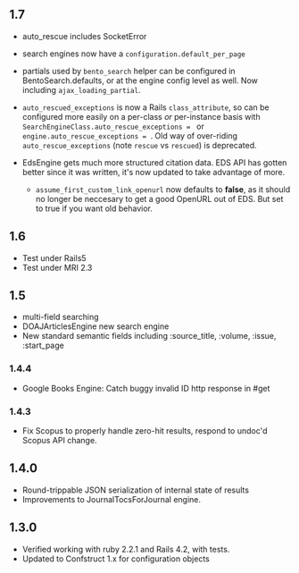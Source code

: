 ## 1.7
* auto_rescue includes SocketError

* search engines now have a `configuration.default_per_page`

* partials used by `bento_search` helper can be configured in BentoSearch.defaults,
  or at the engine config level as well. Now including `ajax_loading_partial`.

* `auto_rescued_exceptions` is now a Rails `class_attribute`, so can be configured
   more easily on a per-class _or_ per-instance basis with `SearchEngineClass.auto_rescue_exceptions = `
   or `engine.auto_rescue_exceptions = `.  Old way of over-riding `auto_rescue_exceptions`
   (note `rescue` vs `rescued`) is deprecated.

* EdsEngine gets much more structured citation data. EDS API has gotten better
  since it was written, it's now updated to take advantage of more.
  * `assume_first_custom_link_openurl` now defaults to **false**, as it should
     no longer be neccesary to get a good OpenURL out of EDS. But set to true
     if you want old behavior.

## 1.6

* Test under Rails5
* Test under MRI 2.3


## 1.5

* multi-field searching
* DOAJArticlesEngine new search engine
* New standard semantic fields including :source_title, :volume, :issue, :start_page

### 1.4.4

* Google Books Engine: Catch buggy invalid ID http response in #get

### 1.4.3

* Fix Scopus to properly handle zero-hit results, respond to undoc'd Scopus API change.

## 1.4.0

* Round-trippable JSON serialization of internal state of results
* Improvements to JournalTocsForJournal engine.

## 1.3.0

* Verified working with ruby 2.2.1 and Rails 4.2, with tests.
* Updated to Confstruct 1.x for configuration objects
